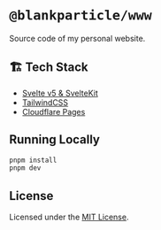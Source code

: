 # `@blankparticle/www`

Source code of my personal website.

## 🏗️ Tech Stack

- [Svelte v5 & SvelteKit](https://svelte.dev)
- [TailwindCSS](https://tailwindcss.com)
- [Cloudflare Pages](https://developers.cloudflare.com/pages/)

## Running Locally

```bash
pnpm install
pnpm dev
```

## License

Licensed under the [MIT License](LICENSE).
